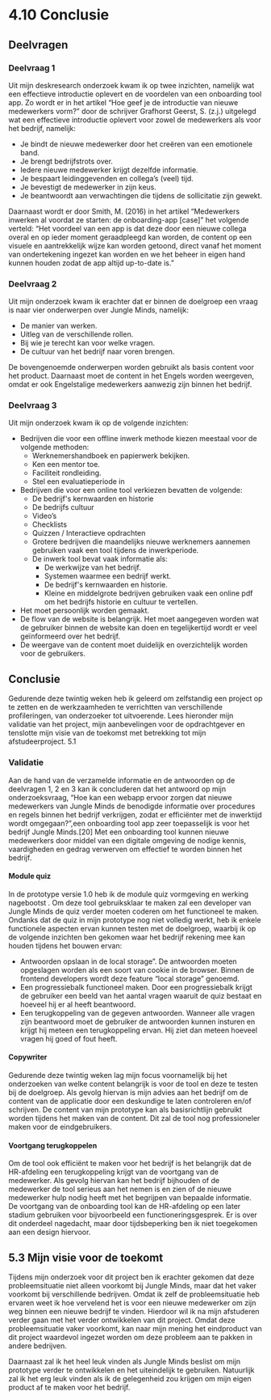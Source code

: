 # 4.10 Conclusie

## Deelvragen

### Deelvraag 1

Uit mijn deskresearch onderzoek kwam ik op twee inzichten, namelijk wat een effectieve introductie oplevert en de voordelen van een onboarding tool app.  Zo wordt er in het artikel “Hoe geef je de introductie van nieuwe medewerkers vorm?” door de schrijver Grafhorst Geerst, S. \(z.j.\) uitgelegd wat een effectieve introductie oplevert voor zowel de medewerkers als voor het bedrijf,  namelijk: 

* Je bindt de nieuwe medewerker door het creëren van een emotionele band.
* Je brengt bedrijfstrots over.
* Iedere nieuwe medewerker krijgt dezelfde informatie.
* Je bespaart leidinggevenden en collega’s \(veel\) tijd. 
* Je bevestigt de medewerker in zijn keus. 
* Je beantwoordt aan verwachtingen die tijdens de sollicitatie  zijn gewekt. 

Daarnaast wordt er door Smith, M. \(2016\) in het artikel “Medewerkers inwerken al voordat ze starten: de onboarding-app \[case\]” het volgende verteld: “Het voordeel van een app is dat deze door een nieuwe collega overal en op ieder moment geraadpleegd kan worden, de content op een visuele en aantrekkelijk wijze kan worden getoond, direct vanaf het moment van ondertekening ingezet kan worden en we het beheer in eigen hand kunnen houden zodat de app altijd up-to-date is.”

### Deelvraag 2

Uit mijn onderzoek kwam ik erachter dat er binnen de doelgroep een vraag is naar vier onderwerpen over Jungle Minds, namelijk:

* De manier van werken.
* Uitleg van de verschillende rollen.
* Bij wie je terecht kan voor welke vragen.
* De cultuur van het bedrijf naar voren brengen.

De bovengenoemde onderwerpen worden gebruikt als basis content voor het product. Daarnaast moet de content in het Engels worden weergeven, omdat er ook Engelstalige medewerkers aanwezig zijn binnen het bedrijf. 

### Deelvraag 3

Uit mijn onderzoek kwam ik op de volgende inzichten:

* Bedrijven die voor een offline inwerk methode kiezen meestaal voor de volgende methoden:
  * Werknemershandboek en papierwerk bekijken.
  * Ken een mentor toe.
  * Faciliteit rondleiding.
  * Stel een evaluatieperiode in
* Bedrijven die voor een online tool verkiezen bevatten de volgende:
  * De bedrijf's kernwaarden en historie
  * De bedrijfs cultuur
  * Video’s 
  * Checklists 
  * Quizzen / Interactieve opdrachten
  * Grotere bedrijven die maandelijks nieuwe werknemers aannemen gebruiken vaak een tool tijdens de inwerkperiode. 
  * De inwerk tool bevat vaak informatie als:
    * De werkwijze van het bedrijf.
    * Systemen waarmee een bedrijf werkt.
    * De bedrijf's kernwaarden en historie.
    * Kleine en middelgrote bedrijven gebruiken vaak een online pdf om het bedrijfs historie en cultuur te vertellen.
* Het moet persoonlijk worden gemaakt.
* De flow van de website is belangrijk. Het moet aangegeven worden wat de gebruiker binnen de website kan doen en tegelijkertijd wordt er veel geïnformeerd over het bedrijf.
* De weergave van de content moet duidelijk en overzichtelijk worden voor de gebruikers.

## Conclusie

Gedurende deze twintig weken heb ik geleerd om zelfstandig een project op te zetten en de werkzaamheden te verrichtten van verschillende profileringen, van onderzoeker tot uitvoerende. Lees hieronder mijn validatie van het project, mijn aanbevelingen voor de opdrachtgever en tenslotte mijn visie van de toekomst met betrekking tot mijn afstudeerproject. 5.1 

### Validatie 

Aan de hand van de verzamelde informatie en de antwoorden op de deelvragen 1, 2 en 3 kan ik concluderen dat het antwoord op mijn onderzoeksvraag, “Hoe kan een webapp ervoor zorgen dat nieuwe medewerkers van Jungle Minds de benodigde informatie over procedures en regels binnen het bedrijf verkrijgen, zodat er efficiënter met de inwerktijd wordt omgegaan?”,een onboarding tool app zeer toepasselijk is voor het bedrijf Jungle Minds.\[20\] Met een onboarding tool kunnen nieuwe medewerkers door middel van een digitale omgeving de nodige kennis, vaardigheden en gedrag verwerven om effectief te worden binnen het bedrijf.  


#### Module quiz 

In de prototype versie 1.0 heb ik de module quiz vormgeving en werking nagebootst . Om deze tool gebruiksklaar te maken zal een developer van Jungle Minds de quiz verder moeten coderen om het functioneel te maken. Ondanks dat de quiz in mijn prototype nog niet volledig werkt, heb ik enkele functionele aspecten ervan kunnen testen met de doelgroep, waarbij ik op de volgende inzichten ben gekomen waar het bedrijf rekening mee kan houden tijdens het bouwen ervan: 

* Antwoorden opslaan in de local storage”. De antwoorden moeten opgeslagen worden als een soort van cookie in de browser. Binnen de frontend developers wordt deze feature “local storage” genoemd.
*  Een progressiebalk functioneel maken. Door een progressiebalk krijgt de gebruiker een beeld van het aantal vragen waaruit de quiz bestaat en hoeveel hij er al heeft beantwoord. 
* Een terugkoppeling van de gegeven antwoorden. Wanneer alle vragen zijn beantwoord moet de gebruiker de antwoorden kunnen insturen en krijgt hij meteen een terugkoppeling ervan. Hij ziet dan meteen hoeveel vragen hij goed of fout heeft.

#### Copywriter 

Gedurende deze twintig weken lag mijn focus voornamelijk bij het onderzoeken van welke content belangrijk is voor de tool en deze te testen bij de doelgroep. Als gevolg hiervan is mijn advies aan het bedrijf om de content van de applicatie door een deskundige te laten controleren en/of schrijven. De content van mijn prototype kan als basisrichtlijn gebruikt worden tijdens het maken van de content. Dit zal de tool nog professioneler maken voor de eindgebruikers.

#### Voortgang terugkoppelen 

Om de tool ook efficiënt te maken voor het bedrijf is het belangrijk dat de HR-afdeling een terugkoppeling krijgt van de voortgang van de medewerker. Als gevolg hiervan kan het bedrijf bijhouden of de medewerker de tool serieus aan het nemen is en zien of de nieuwe medewerker hulp nodig heeft met het begrijpen van bepaalde informatie. De voortgang van de onboarding tool kan de HR-afdeling op een later stadium gebruiken voor bijvoorbeeld een functioneringsgesprek. Er is over dit onderdeel nagedacht, maar door tijdsbeperking ben ik niet toegekomen aan een design hiervoor.

## 5.3 Mijn visie voor de toekomt 

Tijdens mijn onderzoek voor dit project ben ik erachter gekomen dat deze probleemsituatie niet alleen voorkomt bij Jungle Minds, maar dat het vaker voorkomt bij verschillende bedrijven. Omdat ik zelf de probleemsituatie heb ervaren weet ik hoe vervelend het is voor een nieuwe medewerker om zijn weg binnen een nieuwe bedrijf te vinden. Hierdoor wil ik na mijn afstuderen verder gaan met het verder ontwikkelen van dit project. Omdat deze probleemsituatie vaker voorkomt, kan naar mijn mening het eindproduct van dit project waardevol ingezet worden om deze probleem aan te pakken in andere bedrijven.

Daarnaast zal ik het heel leuk vinden als Jungle Minds beslist om mijn prototype verder te ontwikkelen en het uiteindelijk te gebruiken. Natuurlijk zal ik het erg leuk vinden als ik de gelegenheid zou krijgen om mijn eigen product af te maken voor het bedrijf.

